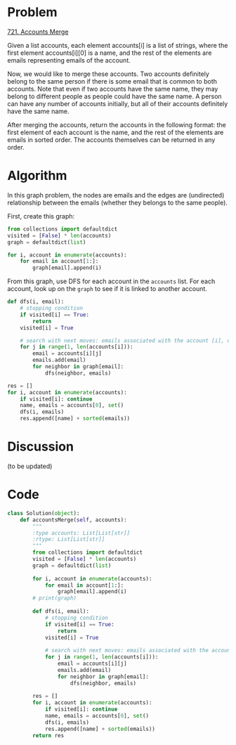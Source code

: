 # Problem
[721. Accounts Merge](https://leetcode.com/problems/accounts-merge/)

Given a list accounts, each element accounts[i] is a list of strings, where the first element accounts[i][0] is a name, and the rest of the elements are emails representing emails of the account.

Now, we would like to merge these accounts. Two accounts definitely belong to the same person if there is some email that is common to both accounts. Note that even if two accounts have the same name, they may belong to different people as people could have the same name. A person can have any number of accounts initially, but all of their accounts definitely have the same name.

After merging the accounts, return the accounts in the following format: the first element of each account is the name, and the rest of the elements are emails in sorted order. The accounts themselves can be returned in any order.

# Algorithm
In this graph problem, the nodes are emails and the edges are (undirected) relationship between the emails (whether they belongs to the same people).

First, create this graph:

```python
from collections import defaultdict
visited = [False] * len(accounts)
graph = defaultdict(list)

for i, account in enumerate(accounts):
    for email in account[1:]:
        graph[email].append(i)
```

From this graph, use DFS for each account in the `accounts` list. For each account, look up on the `graph` to see if it is linked to another account.

```python
def dfs(i, email):
    # stopping condition
    if visited[i] == True:
        return
    visited[i] = True

    # search with next moves: emails associated with the account [i], dfs with the neighbor in graph
    for j in range(1, len(accounts[i])):
        email = accounts[i][j]
        emails.add(email)
        for neighbor in graph[email]:
            dfs(neighbor, emails)

res = []
for i, account in enumerate(accounts):
    if visited[i]: continue
    name, emails = accounts[0], set()
    dfs(i, emails)
    res.append([name] + sorted(emails))

```

# Discussion
(to be updated)

# Code
```python
class Solution(object):
    def accountsMerge(self, accounts):
        """
        :type accounts: List[List[str]]
        :rtype: List[List[str]]
        """
        from collections import defaultdict
        visited = [False] * len(accounts)
        graph = defaultdict(list)
        
        for i, account in enumerate(accounts):
            for email in account[1:]:
                graph[email].append(i)
        # print(graph)        
        
        def dfs(i, email):
            # stopping condition
            if visited[i] == True:
                return
            visited[i] = True
            
            # search with next moves: emails associated with the account [i], dfs with the neighbor in graph
            for j in range(1, len(accounts[i])):
                email = accounts[i][j]
                emails.add(email)
                for neighbor in graph[email]:
                    dfs(neighbor, emails)
        
        res = []
        for i, account in enumerate(accounts):
            if visited[i]: continue
            name, emails = accounts[0], set()
            dfs(i, emails)
            res.append([name] + sorted(emails))
        return res
```
